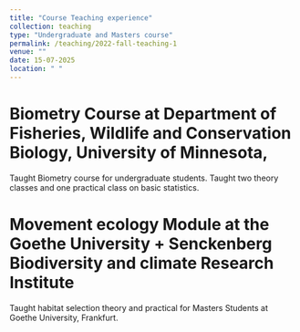 ```yaml
---
title: "Course Teaching experience"
collection: teaching
type: "Undergraduate and Masters course"
permalink: /teaching/2022-fall-teaching-1
venue: ""
date: 15-07-2025
location: " "
---
```



Biometry Course at Department of Fisheries, Wildlife and Conservation Biology, University of Minnesota, 
======
Taught Biometry course for undergraduate students. Taught two theory classes and one practical class on basic statistics. 

Movement ecology Module at the Goethe University + Senckenberg Biodiversity and climate Research Institute
======
Taught habitat selection theory and practical for Masters Students at Goethe University, Frankfurt. 

